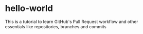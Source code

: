# hello-world
This is a tutorial to learn GitHub's Pull Request workflow and other essentials like repositories, branches and commits
